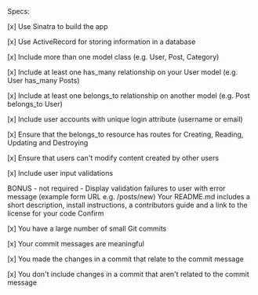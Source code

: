 Specs:

 [x] Use Sinatra to build the app
 
 [x] Use ActiveRecord for storing information in a database
 
 [x] Include more than one model class (e.g. User, Post, Category)
 
 [x] Include at least one has_many relationship on your User model (e.g. User has_many Posts)
 
 [x] Include at least one belongs_to relationship on another model (e.g. Post belongs_to User)
 
 [x] Include user accounts with unique login attribute (username or email)
 
 [x] Ensure that the belongs_to resource has routes for Creating, Reading, Updating and Destroying
 
 [x] Ensure that users can't modify content created by other users
 
 [x] Include user input validations
 
 BONUS - not required - Display validation failures to user with error message (example form URL e.g. /posts/new)
 Your README.md includes a short description, install instructions, a contributors guide and a link to the license for your code
Confirm

 [x] You have a large number of small Git commits
 
 [x] Your commit messages are meaningful
 
 [x] You made the changes in a commit that relate to the commit message
 
 [x] You don't include changes in a commit that aren't related to the commit message
